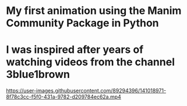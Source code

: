 # My first animation using the Manim Community Package in Python
# I was inspired after years of watching videos from the channel 3blue1brown

https://user-images.githubusercontent.com/89294396/141018971-8f78c3cc-f5f0-431a-9782-d209784ec62a.mp4